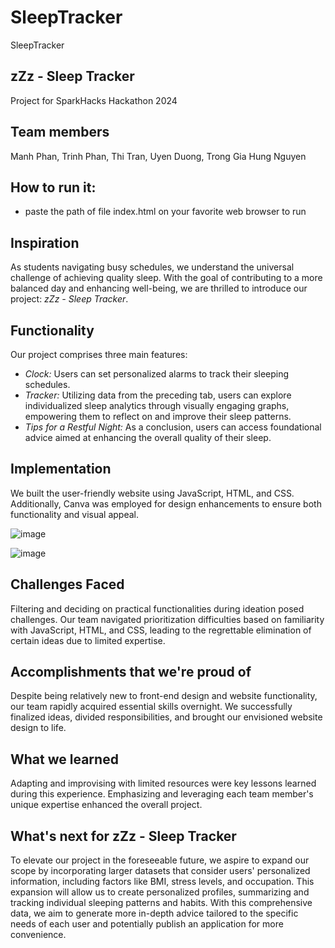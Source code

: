 # SleepTracker
SleepTracker

## zZz - Sleep Tracker

Project for SparkHacks Hackathon 2024

## Team members

Manh Phan, Trinh Phan, Thi Tran, Uyen Duong, Trong Gia Hung Nguyen

## How to run it:

- paste the path of file index.html on your favorite web browser to run

## Inspiration

As students navigating busy schedules, we understand the universal challenge of achieving quality sleep. With the goal of contributing to a more balanced day and enhancing well-being, we are thrilled to introduce our project: *zZz - Sleep Tracker*.

## Functionality

Our project comprises three main features:
- *Clock:* Users can set personalized alarms to track their sleeping schedules.
- *Tracker:* Utilizing data from the preceding tab, users can explore individualized sleep analytics through visually engaging graphs, empowering them to reflect on and improve their sleep patterns.
- *Tips for a Restful Night:* As a conclusion, users can access foundational advice aimed at enhancing the overall quality of their sleep.

## Implementation

We built the user-friendly website using JavaScript, HTML, and CSS. Additionally, Canva was employed for design enhancements to ensure both functionality and visual appeal. 

![image](https://github.com/Mightymanh/SleepTracker/assets/92337557/761e8b69-8849-44ff-b0d8-6681af0a3a6d)


![image](https://github.com/Mightymanh/SleepTracker/assets/92337557/2b4c9d42-9524-4492-b9f7-57647227a44f)



## Challenges Faced

Filtering and deciding on practical functionalities during ideation posed challenges. Our team navigated prioritization difficulties based on familiarity with JavaScript, HTML, and CSS, leading to the regrettable elimination of certain ideas due to limited expertise.

## Accomplishments that we're proud of

Despite being relatively new to front-end design and website functionality, our team rapidly acquired essential skills overnight. We successfully finalized ideas, divided responsibilities, and brought our envisioned website design to life.

## What we learned

Adapting and improvising with limited resources were key lessons learned during this experience. Emphasizing and leveraging each team member's unique expertise enhanced the overall project.

## What's next for zZz - Sleep Tracker

To elevate our project in the foreseeable future, we aspire to expand our scope by incorporating larger datasets that consider users' personalized information, including factors like BMI, stress levels, and occupation. This expansion will allow us to create personalized profiles, summarizing and tracking individual sleeping patterns and habits. With this comprehensive data, we aim to generate more in-depth advice tailored to the specific needs of each user and potentially publish an application for more convenience.
